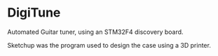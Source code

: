 # DigiTune
Automated Guitar tuner, using an STM32F4 discovery board.

Sketchup was the program used to design the case using a 3D printer.
